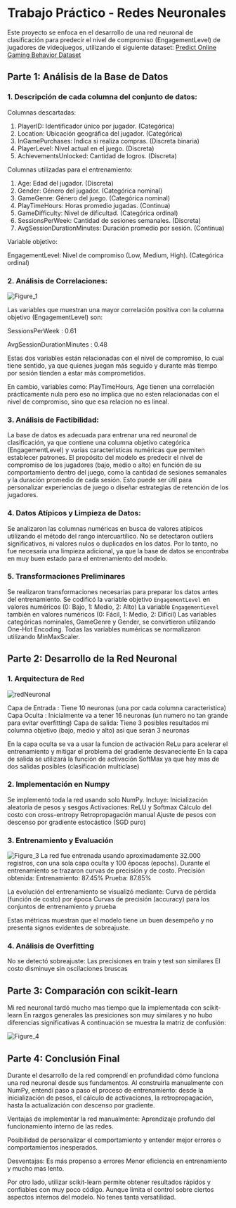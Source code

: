 # Trabajo Práctico - Redes Neuronales

Este proyecto se enfoca en el desarrollo de una red neuronal de clasificación para predecir el nivel de compromiso (EngagementLevel) de jugadores de videojuegos, utilizando el siguiente dataset: [Predict Online Gaming Behavior Dataset](https://www.kaggle.com/datasets/rabieelkharoua/predict-online-gaming-behavior-dataset)


## Parte 1: Análisis de la Base de Datos

### 1. Descripción de cada columna del conjunto de datos:
Columnas descartadas:

1. PlayerID: Identificador único por jugador. (Categórica)
2. Location: Ubicación geográfica del jugador. (Categórica)
3. InGamePurchases: Indica si realiza compras. (Discreta binaria)
4. PlayerLevel: Nivel actual en el juego. (Discreta)
5. AchievementsUnlocked: Cantidad de logros. (Discreta)

Columnas utilizadas para el entrenamiento:

1. Age: Edad del jugador. (Discreta)
2. Gender: Género del jugador. (Categórica nominal)
3. GameGenre: Género del juego. (Categórica nominal)
4. PlayTimeHours: Horas promedio jugadas. (Continua)
5. GameDifficulty: Nivel de dificultad. (Categórica ordinal)
6. SessionsPerWeek: Cantidad de sesiones semanales. (Discreta)
7. AvgSessionDurationMinutes: Duración promedio por sesión. (Continua)

Variable objetivo:

EngagementLevel: Nivel de compromiso (Low, Medium, High). (Categórica ordinal)

### 2. Análisis de Correlaciones:
![Figure_1](https://github.com/user-attachments/assets/b97234db-2a48-4d6b-b2f3-744a39d9b7f7)

Las variables que muestran una mayor correlación positiva con la columna objetivo (EngagementLevel) son:

SessionsPerWeek : 0.61

AvgSessionDurationMinutes : 0.48

Estas dos variables están relacionadas con el nivel de compromiso, lo cual tiene sentido, ya que quienes juegan más seguido y durante más tiempo por sesión tienden a estar más comprometidos.

En cambio, variables como:
PlayTimeHours, Age tienen una correlación prácticamente nula pero eso no implica que no esten relacionadas con el nivel de compromiso, sino que esa relacion no es lineal.

### 3. Análisis de Factibilidad:

La base de datos es adecuada para entrenar una red neuronal de clasificación, ya que contiene una columna objetivo categórica (EngagementLevel) y varias características numéricas que permiten establecer patrones.
El propósito del modelo es predecir el nivel de compromiso de los jugadores (bajo, medio o alto) en función de su comportamiento dentro del juego, como la cantidad de sesiones semanales y la duración promedio de cada sesión. Esto puede ser útil para personalizar experiencias de juego o diseñar estrategias de retención de los jugadores.

### 4. Datos Atípicos y Limpieza de Datos:

Se analizaron las columnas numéricas en busca de valores atípicos utilizando el método del rango intercuartílico. No se detectaron outliers significativos, ni valores nulos o duplicados en los datos.
Por lo tanto, no fue necesaria una limpieza adicional, ya que la base de datos se encontraba en muy buen estado para el entrenamiento del modelo.

### 5. Transformaciones Preliminares

Se realizaron transformaciones necesarias para preparar los datos antes del entrenamiento. 
Se codificó la variable objetivo `EngagementLevel` en valores numéricos (0: Bajo, 1: Medio, 2: Alto) 
La variable `EngagementLevel` también en valores numéricos (0: Fácil, 1: Medio, 2: Difícil)
Las variables categóricas nominales, GameGenre y Gender, se convirtieron utilizando One-Hot Encoding. 
Todas las variables numéricas se normalizaron utilizando MinMaxScaler. 

## Parte 2: Desarrollo de la Red Neuronal

### 1. Arquitectura de Red

![redNeuronal](https://github.com/user-attachments/assets/ca86fc50-922d-4675-92c4-47aa92483e72)

Capa de Entrada : Tiene 10 neuronas (una por cada columna caracteristica)
Capa Oculta : Inicialmente va a tener 16 neuronas (un numero no tan grande para evitar overfitting)
Capa de salida: Tiene 3 posibles resultados mi columna objetivo (bajo, medio y alto) asi que serán 3 neuronas

En la capa oculta se va a usar la funcion de activación ReLu para acelerar el entrenamiento y mitigar el problema del gradiente desvaneciente
En la capa de salida se utilizará la función de activación SoftMax ya que hay mas de dos salidas posibles (clasificación multiclase)

### 2. Implementación en Numpy
Se implementó toda la red usando solo NumPy. 
Incluye:
Inicialización aleatoria de pesos y sesgos
Activaciones: ReLU y Softmax
Cálculo del costo con cross-entropy
Retropropagación manual
Ajuste de pesos con descenso por gradiente estocástico (SGD puro)

### 3. Entrenamiento y Evaluación
![Figure_3](https://github.com/user-attachments/assets/4fae1102-5bfa-4ba8-9855-5bf6e8771467)
La red fue entrenada usando aproximadamente 32.000 registros, con una sola capa oculta y 100 épocas (epochs). 
Durante el entrenamiento se trazaron curvas de precisión y de costo.
Precisión obtenida:
Entrenamiento: 87.45%
Prueba: 87.85%

La evolución del entrenamiento se visualizó mediante:
Curva de pérdida (función de costo) por época
Curvas de precisión (accuracy) para los conjuntos de entrenamiento y prueba

Estas métricas muestran que el modelo tiene un buen desempeño y no presenta signos evidentes de sobreajuste.

### 4. Análisis de Overfitting

No se detectó sobreajuste:
Las precisiones en train y test son similares
El costo disminuye sin oscilaciones bruscas

## Parte 3: Comparación con scikit-learn
Mi red neuronal tardó mucho mas tiempo que la implementada con scikit-learn
En razgos generales las presiciones son muy similares y no hubo diferencias significativas
A continuación se muestra la matriz de confusión:

![Figure_4](https://github.com/user-attachments/assets/976fabf3-6c88-4941-8c6d-c86343f986c4)

## Parte 4: Conclusión Final
Durante el desarrollo de la red comprendí en profundidad cómo funciona una red neuronal desde sus fundamentos. 
Al construirla manualmente con NumPy, entendí paso a paso el proceso de entrenamiento: desde la inicialización de pesos, el cálculo de activaciones, la retropropagación, hasta la actualización con descenso por gradiente. 

Ventajas de implementar la red manualmente:
Aprendizaje profundo del funcionamiento interno de las redes.

Posibilidad de personalizar el comportamiento y entender mejor errores o comportamientos inesperados.

Desventajas:
Es más propenso a errores 
Menor eficiencia en entrenamiento y mucho mas lento.

Por otro lado, utilizar scikit-learn permite obtener resultados rápidos y confiables con muy poco código. Aunque limita el control sobre ciertos aspectos internos del modelo. No tenes tanta versatilidad.

